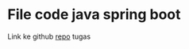 # File code java spring boot

Link ke github [repo](https://github.com/akunumanarif/MICROSERVICE-JAVA/blob/IKON-DAY-9/books/src/main/java/com/service/books/Controller/Book.java) tugas
